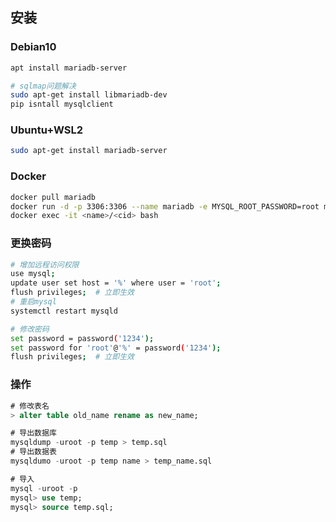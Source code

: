 <!--
title: MySQL
sort:
-->

## 安装

### Debian10

```bash
apt install mariadb-server

# sqlmap问题解决
sudo apt-get install libmariadb-dev
pip isntall mysqlclient
```

### Ubuntu+WSL2

```bash
sudo apt-get install mariadb-server
```

### Docker

```bash
docker pull mariadb
docker run -d -p 3306:3306 --name mariadb -e MYSQL_ROOT_PASSWORD=root mariadb
docker exec -it <name>/<cid> bash
```

### 更换密码

```bash
# 增加远程访问权限
use mysql;
update user set host = '%' where user = 'root';
flush privileges;  # 立即生效
# 重启mysql
systemctl restart mysqld

# 修改密码
set password = password('1234');
set password for 'root'@'%' = password('1234');
flush privileges;  # 立即生效
```

### 操作

```sql
# 修改表名
> alter table old_name rename as new_name;

# 导出数据库
mysqldump -uroot -p temp > temp.sql
# 导出数据表
mysqldumo -uroot -p temp name > temp_name.sql

# 导入
mysql -uroot -p
mysql> use temp;
mysql> source temp.sql;
```
